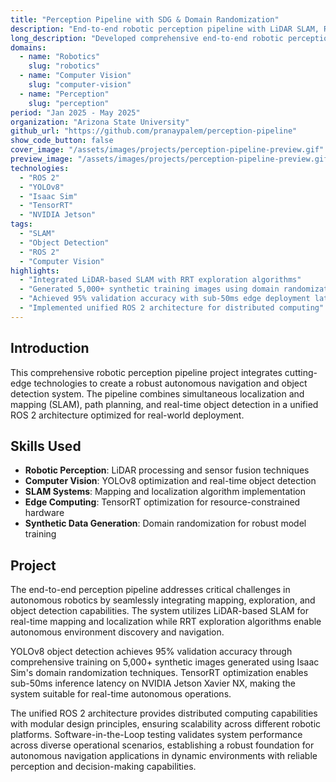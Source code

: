 ```yaml
---
title: "Perception Pipeline with SDG & Domain Randomization"
description: "End-to-end robotic perception pipeline with LiDAR SLAM, RRT exploration, and YOLOv8 object detection"
long_description: "Developed comprehensive end-to-end robotic perception pipeline integrating LiDAR-based SLAM, RRT exploration, and YOLOv8 object detection, achieving 95% validation accuracy with sub-50ms latency on NVIDIA Jetson Xavier NX through domain randomization and 5,000+ synthetic training images."
domains:
  - name: "Robotics"
    slug: "robotics"
  - name: "Computer Vision"
    slug: "computer-vision"
  - name: "Perception"
    slug: "perception"
period: "Jan 2025 - May 2025"
organization: "Arizona State University"
github_url: "https://github.com/pranaypalem/perception-pipeline"
show_code_button: false
cover_image: "/assets/images/projects/perception-pipeline-preview.gif"
preview_image: "/assets/images/projects/perception-pipeline-preview.gif"
technologies:
  - "ROS 2"
  - "YOLOv8"
  - "Isaac Sim"
  - "TensorRT"
  - "NVIDIA Jetson"
tags:
  - "SLAM"
  - "Object Detection"
  - "ROS 2"
  - "Computer Vision"
highlights:
  - "Integrated LiDAR-based SLAM with RRT exploration algorithms"
  - "Generated 5,000+ synthetic training images using domain randomization"
  - "Achieved 95% validation accuracy with sub-50ms edge deployment latency"
  - "Implemented unified ROS 2 architecture for distributed computing"
---
```


## Introduction

This comprehensive robotic perception pipeline project integrates cutting-edge technologies to create a robust autonomous navigation and object detection system. The pipeline combines simultaneous localization and mapping (SLAM), path planning, and real-time object detection in a unified ROS 2 architecture optimized for real-world deployment.

## Skills Used

- **Robotic Perception**: LiDAR processing and sensor fusion techniques
- **Computer Vision**: YOLOv8 optimization and real-time object detection
- **SLAM Systems**: Mapping and localization algorithm implementation
- **Edge Computing**: TensorRT optimization for resource-constrained hardware
- **Synthetic Data Generation**: Domain randomization for robust model training

## Project

The end-to-end perception pipeline addresses critical challenges in autonomous robotics by seamlessly integrating mapping, exploration, and object detection capabilities. The system utilizes LiDAR-based SLAM for real-time mapping and localization while RRT exploration algorithms enable autonomous environment discovery and navigation.

YOLOv8 object detection achieves 95% validation accuracy through comprehensive training on 5,000+ synthetic images generated using Isaac Sim's domain randomization techniques. TensorRT optimization enables sub-50ms inference latency on NVIDIA Jetson Xavier NX, making the system suitable for real-time autonomous operations.

The unified ROS 2 architecture provides distributed computing capabilities with modular design principles, ensuring scalability across different robotic platforms. Software-in-the-Loop testing validates system performance across diverse operational scenarios, establishing a robust foundation for autonomous navigation applications in dynamic environments with reliable perception and decision-making capabilities.